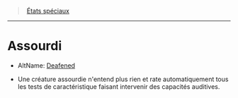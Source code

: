 ﻿---
!GenericItem
Name: Assourdi
AltName: '[Deafened](srd_conditions_deafened.md)'
Id: conditions_hd.md#assourdi
ParentLink: conditions_hd.md#États-spéciaux
ParentName: États spéciaux
NameLevel: 1
Attributes: {}
---
> [États spéciaux](hd_conditions.md)

---

# Assourdi

- AltName: [Deafened](srd_conditions_deafened.md)

* Une créature assourdie n'entend plus rien et rate automatiquement tous les tests de caractéristique faisant intervenir des capacités auditives.

